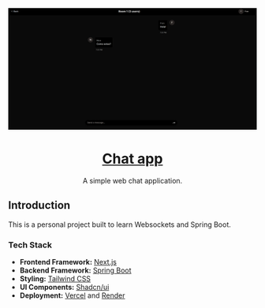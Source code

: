 <a href="https://app.code-library.pub">
  <img alt="Thumbnail" src="./thumbnail.png">
  <h1 align="center">Chat app</h1>
</a>
<p align="center">
  A simple web chat application.
</p>

## Introduction

This is a personal project built to learn Websockets and Spring Boot.

### Tech Stack

- **Frontend Framework:** [Next.js](https://nextjs.org)
- **Backend Framework:** [Spring Boot](https://spring.io/projects/spring-boot)
- **Styling:** [Tailwind CSS](https://tailwindcss.com)
- **UI Components:** [Shadcn/ui](https://ui.shadcn.com)
- **Deployment:** [Vercel](https://vercel.com/) and [Render](https://render.com)
